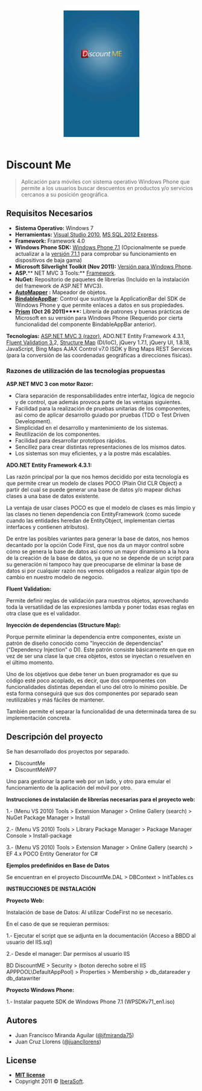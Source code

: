 <p align="center">
  <img src="/Assets/discount-me.gif" width="201" height="365" title="Discount Me">
</p>

# Discount Me

> Aplicación para móviles con sistema operativo Windows Phone que permite a los usuarios buscar descuentos en productos y/o servicios cercanos a su posición geográfica.

## Requisitos Necesarios

- **Sistema Operativo:** Windows 7
- **Herramientas:** [Visual Studio 2010](http://go.microsoft.com/?linkid=9709969), [MS SQL 2012 Express](http://www.microsoft.com/betaexperience/pd/SQLEXPCTAV2/enus/default.aspx).
- **Framework:** Framework 4.0
- **Windows Phone SDK:** [Windows Phone 7.1](http://download.microsoft.com/download/6/E/7/6E795194-EE2D-4636-AEBD-D1C42D2E06E1/WPSDKv71_en1.iso) (Opcionalmente se puede actualizar a la [versión 7.1.1](http://download.microsoft.com/download/5/6/C/56C12272-31DA-44CD-BBA3-603AA47FE564/WPSDK-7.1.1-KB2669191-x86.exe) para comprobar su funcionamiento en dispositivos de baja gama)
- **Microsoft Silverlight Toolkit (Nov 2011):** [Versión para Windows Phone](http://silverlight.codeplex.com/releases/view/75888).
- **ASP.**** NET MVC 3 Tools:** [Framework](http://www.microsoft.com/download/en/details.aspx?displaylang=en&amp;id=1491).
- **NuGet:** Repositorio de paquetes de librerías (Incluido en la instalación del framework de ASP.NET MVC3).
- [**AutoMapper**](http://nuget.org/packages/automapper) **:** Mapeador de objetos.
- [**BindableAppBar**](http://blogs.microsoft.co.il/blogs/tomershamam/archive/2011/08/22/windows-phone-enhanced-application-bar-or-bindable-appbar-part-i.aspx): Control que sustituye la ApplicationBar del SDK de Windows Phone y que permite enlaces a datos en sus propiedades.
- [**Prism**](http://compositewpf.codeplex.com/releases/view/75760#DownloadId=296865) **(Oct 26 2011)****:** Librería de patrones y buenas prácticas de Microsoft en su versión para Windows Phone (Requerido por cierta funcionalidad del componente BindableAppBar anterior).

**Tecnologías:** [ASP.NET MVC 3 (razor)](http://www.microsoft.com/download/en/details.aspx?displaylang=en&amp;id=1491), ADO.NET Entity Framework 4.3.1, [Fluent Validation 3.](http://fluentvalidation.codeplex.com/)2, [Structure Map](http://nuget.org/packages/structuremap/2.6.3) (DI/IoC), jQuery 1.7.1, jQuery UI, 1.8.18, JavaScript, Bing Maps AJAX Control v7.0 ISDK y Bing Maps REST Services (para la conversión de las coordenadas geográficas a direcciones físicas).

### Razones de utilización de las tecnologias propuestas

**ASP.NET MVC 3 con motor Razor:**

- Clara separación de responsabilidades entre interfaz, lógica de negocio y de control, que además provoca parte de las ventajas siguientes.
- Facilidad para la realización de pruebas unitarias de los componentes, así como de aplicar desarrollo guiado por pruebas (TDD o Test Driven Development).
- Simplicidad en el desarrollo y mantenimiento de los sistemas.
- Reutilización de los componentes.
- Facilidad para desarrollar prototipos rápidos.
- Sencillez para crear distintas representaciones de los mismos datos.
- Los sistemas son muy eficientes, y a la postre más escalables.

**ADO.NET Entity Framework 4.3.1:**

Las razón principal por la que nos hemos decidido por esta tecnología es que permite crear un modelo de clases POCO (Plain Old CLR Object) a partir del cual se puede generar una base de datos y/o mapear dichas clases a una base de datos existente.

La ventaja de usar clases POCO es que el modelo de clases es más limpio y las clases no tienen dependencia con EntityFramework (como sucede cuando las entidades heredan de EntityObject, implementan ciertas interfaces y contienen atributos).

De entre las posibles variantes para generar la base de datos, nos hemos decantado por la opción Code First, que nos da un mayor control sobre cómo se genera la base de datos así como un mayor dinamismo a la hora de la creación de la base de datos, ya que no se depende de un script para su generación ni tampoco hay que preocuparse de eliminar la base de datos si por cualquier razón nos vemos obligados a realizar algún tipo de cambio en nuestro modelo de negocio.

**Fluent Validation:**

Permite definir reglas de validación para nuestros objetos, aprovechando toda la versatilidad de las expresiones lambda y poner todas esas reglas en otra clase que es el validador.

**Inyección de dependencias (Structure Map):**

Porque permite eliminar la dependencia entre componentes, existe un patrón de diseño conocido como &quot;Inyección de dependencias&quot; (&quot;Dependency Injection&quot; o DI).  Este patrón consiste básicamente en que en vez de ser una clase la que crea objetos, estos se inyectan o resuelven en el último momento.

Uno de los objetivos que debe tener un buen programador es que su código esté poco acoplado, es decir, que dos componentes con funcionalidades distintas dependan el uno del otro lo mínimo posible. De esta forma conseguirá que sus dos componentes por separado sean reutilizables y más fáciles de mantener.

También permite el separar la funcionalidad de una determinada tarea de su implementación concreta.

## Descripción del proyecto

Se han desarrollado dos proyectos por separado. 

- DiscountMe
- DiscountMeWP7

Uno para gestionar la parte web por un lado, y otro para emular el funcionamiento de la aplicación del móvil por otro.

**Instrucciones de instalación de librerías necesarias para el proyecto web:**

1.- (Menu VS 2010) Tools > Extension Manager > Online Gallery (search) > NuGet Package Manager > Install

2.- (Menu VS 2010) Tools > Library Package Manager > Package Manager Console > Install-package

3.- (Menu VS 2010) Tools > Extension Manager > Online Gallery (search) > EF 4.x POCO Entity Generator for C#

**Ejemplos predefinidos en Base de Datos**

Se encuentran en el proyecto DiscountMe.DAL > DBContext > InitTables.cs

**INSTRUCCIONES DE INSTALACIÓN**

**Proyecto Web:**

Instalación de base de Datos: Al utilizar CodeFirst no se necesario.

En el caso de que se requieran permisos:

1.- Ejecutar el script que se adjunta en la documentación (Acceso a BBDD al usuario del IIS.sql)

2.- Desde el manager: Dar permisos al usuario IIS

BD DiscountME > Security > (boton derecho sobre el IIS APPPOOL\DefaultAppPool) > Properties > Membership > db\_datareader y db\_datawriter

**Proyecto Windows Phone:**

1.- Instalar paquete SDK de Windows Phone 7.1 (WPSDKv71\_en1.iso)

## Autores
- Juan Francisco Miranda Aguilar ([@jfmiranda75](https://twitter.com/jfmiranda75))
- Juan Cruz Llorens ([@juancllorens](https://twitter.com/juancllorens))

## License

- **[MIT license](http://opensource.org/licenses/mit-license.php)**
- Copyright 2011 © <a href="http://iberasoft.com" target="_blank">IberaSoft</a>.

